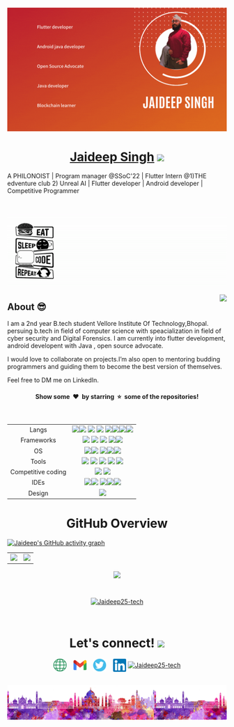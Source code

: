 <p align = "center"><img src="https://github.com/Jaideep25-tech/Jaideep25-tech/blob/main/assests/1.gif" width=600px/></p>

<h1 align="center"> <a href ="https://jaideep25-tech.github.io/protfoliosite/">Jaideep Singh</a> <img src="https://visitor-badge.laobi.icu/badge?page_id=Jaideep25-tech.Jaideep25-tech"> </h1>
  

A PHILONOIST | Program manager @SSoC'22 | Flutter Intern @1)THE edventure club 2) Unreal AI | Flutter developer | Android developer | Competitive Programmer

<br/>

<p align = "center"><img src="https://github.com/Jaideep25-tech/Jaideep25-tech/blob/main/assests/code.gif"/>

<br/>
  
<img align="right" src="https://github.com/rajput2107/rajput2107/blob/master/Assets/Developer.gif"/></p>

## About :sunglasses: 
I am a 2nd year B.tech student Vellore Institute Of Technology,Bhopal. persuing b.tech in field of computer science with speacialization in field of cyber security and Digital Forensics. I am currently into flutter development, android developent with Java , open source advocate.

I would love to collaborate on projects.I’m also open to mentoring budding programmers and guiding them to become the best version of themselves.

Feel free to DM me on LinkedIn.
<h4 align="center">Show some &nbsp;❤️&nbsp; by starring  &nbsp;⭐&nbsp; some of the repositories!</h4>
</p>

<br/>

<table align="center">
<tbody>
<tr>
<td style="text-align:center">Langs</td>
<td style="text-align:center"><img src="https://img.shields.io/badge/Java-ED8B00?style=for-the-badge&logo=java&logoColor=white"><img src="https://img.shields.io/badge/Dart-0175C2?style=for-the-badge&logo=dart&logoColor=white"> <img src="https://img.shields.io/badge/C%2B%2B-00599C?style=for-the-badge&logo=c%2B%2B&logoColor=white">  <img src="https://img.shields.io/badge/HTML5-E34F26?style=for-the-badge&logo=html5&logoColor=white"> <img src="https://img.shields.io/badge/Kotlin-0095D5?&style=for-the-badge&logo=kotlin&logoColor=white"><img src="https://img.shields.io/badge/Python-FFD43B?style=for-the-badge&logo=python&logoColor=blue"><img src="https://img.shields.io/badge/JavaScript-323330?style=for-the-badge&logo=javascript&logoColor=F7DF1E"><img src="https://img.shields.io/badge/CSS3-1572B6?style=for-the-badge&logo=css3&logoColor=white"> </td>
</tr>
<tr>
<td style="text-align:center">Frameworks</td>
<td style="text-align:center"><img src="https://img.shields.io/badge/Flutter-02569B?style=for-the-badge&logo=flutter&logoColor=white"> <img src="https://img.shields.io/badge/Markdown-000000?style=for-the-badge&logo=markdown&logoColor=white"> <img src="https://img.shields.io/badge/Sass-CC6699?style=for-the-badge&logo=sass&logoColor=white"> <img src="https://img.shields.io/badge/Spring_Boot-F2F4F9?style=for-the-badge&logo=spring-boot"><img src="https://img.shields.io/badge/firebase-ffca28?style=for-the-badge&logo=firebase&logoColor=black"></td>
</tr>
<tr>
<td style="text-align:center">OS</td>
<td style="text-align:center"><img src="https://img.shields.io/badge/Android-3DDC84?style=for-the-badge&logo=android&logoColor=white"><img src="https://img.shields.io/badge/Windows-0078D6?style=for-the-badge&logo=windows&logoColor=white"> <img src="https://img.shields.io/badge/iOS-000000?style=for-the-badge&logo=ios&logoColor=white"><img src="https://img.shields.io/badge/mac%20os-000000?style=for-the-badge&logo=apple&logoColor=white"><img src="https://img.shields.io/badge/Kali_Linux-557C94?style=for-the-badge&logo=kali-linux&logoColor=white"></td>
</tr>
<tr>
<td style="text-align:center">Tools</td>
<td style="text-align:center"><img src="https://img.shields.io/badge/GIT-E44C30?style=for-the-badge&logo=git&logoColor=white"> <img src="https://img.shields.io/badge/GitHub-100000?style=for-the-badge&logo=github&logoColor=white"> <img src="https://img.shields.io/badge/Netlify-00C7B7?style=for-the-badge&logo=netlify&logoColor=white"> <img src="https://img.shields.io/badge/Heroku-430098?style=for-the-badge&logo=heroku&logoColor=white"> <img src="https://user-images.githubusercontent.com/79747022/151806773-23bf5f4d-fa40-4272-8c5f-0ce31d8c8e40.jpg" width="40px"></td>
</tr>
<tr>
<td style="text-align:center">Competitive coding</td>
<td style="text-align:center"><a href="https://leetcode.com/jaideep320/"><img src="https://img.shields.io/badge/-LeetCode-FFA116?style=for-the-badge&logo=LeetCode&logoColor=black"></a>
<a href="https://www.hackerrank.com/jaideep320"><img src="https://img.shields.io/badge/-Hackerrank-2EC866?style=for-the-badge&logo=HackerRank&logoColor=white"></a></td>
</tr>
<tr>
<td style="text-align:center">IDEs</td>
<td style="text-align:center"><img src="https://img.shields.io/badge/Android_Studio-3DDC84?style=for-the-badge&logo=android-studio&logoColor=white"><img src="https://img.shields.io/badge/Eclipse-2C2255?style=for-the-badge&logo=eclipse&logoColor=white"> <img src="	https://img.shields.io/badge/PyCharm-000000.svg?&style=for-the-badge&logo=PyCharm&logoColor=white"><img src="https://img.shields.io/badge/Visual_Studio_Code-0078D4?style=for-the-badge&logo=visual%20studio%20code&logoColor=white"><img src="https://img.shields.io/badge/IntelliJIDEA-000000.svg?style=for-the-badge&logo=intellij-idea&logoColor=white"></td>
</tr>
<tr>
<td style="text-align:center">Design</td>
<td style="text-align:center"><img src="https://img.shields.io/badge/Canva-%2300C4CC.svg?&style=for-the-badge&logo=Canva&logoColor=white"</td>
</tr>
</tbody>
</table>

<h1 align="center"> GitHub Overview </h1>

[![Jaideep's GitHub activity graph](https://activity-graph.herokuapp.com/graph?username=Jaideep25-tech&theme=xcode)](https://github.com/Jaideep25-tech)

<table>
<tr>
<td>
<img src="https://github-readme-stats.vercel.app/api?username=Jaideep25-tech&include_all_commits=true&count_private=true&show_icons=true&line_height=20&theme=tokyonight"/>
<td><img src="https://github-readme-stats.vercel.app/api/top-langs?username=Jaideep25-tech&show_icons=true&locale=en&layout=compact&theme=tokyonight" />
</td>
</tr>
</table>
<p align="center">
<img align="center" src="https://github-readme-streak-stats.herokuapp.com/?user=Jaideep25-tech&theme=tokyonight" />
</p>

<br>

<p align="Center"> <a href="https://github.com/ryo-ma/github-profile-trophy"><img src="https://github-profile-trophy.vercel.app/?username=Jaideep25-tech" alt="Jaideep25-tech" /></a> </p>
<br>

<h1 align="center"> Let's connect! <img src='https://raw.githubusercontent.com/ShahriarShafin/ShahriarShafin/main/Assets/handshake.gif' width="70px"> </h1>
<p align="center">
<a href="https://jaideep25-tech.github.io/protfoliosite/"><img align="center" width="30px" src="https://github.com/Jaideep25-tech/Jaideep25-tech/blob/main/assests/website.png" /></a> &nbsp;&nbsp
<a href="mailto:jaideep320@gmail.com"><img align="center" width="30px" src="https://github.com/Jaideep25-tech/Jaideep25-tech/blob/main/assests/mail.png" /></a> &nbsp;&nbsp
<a href="https://twitter.com/_jai_deep_25"><img align="center" width="30px" src="https://github.com/Jaideep25-tech/Jaideep25-tech/blob/main/assests/twitter.png" /></a> &nbsp;&nbsp
<a href="https://www.linkedin.com/in/jaideep-singh-26a226208/"><img align="center" width="30px" src="https://github.com/Jaideep25-tech/Jaideep25-tech/blob/main/assests/linkedin.png"/></a>
<a href="https://www.instagram.com/jaideep.java/" target="blank"><img align="center" src="https://raw.githubusercontent.com/rahuldkjain/github-profile-readme-generator/master/src/images/icons/Social/instagram.svg" alt="Jaideep25-tech" height="30" width="40" /></a>
</p>
<br>

<img src="https://github.com/Jaideep25-tech/Jaideep25-tech/blob/main/assests/footer.png">
